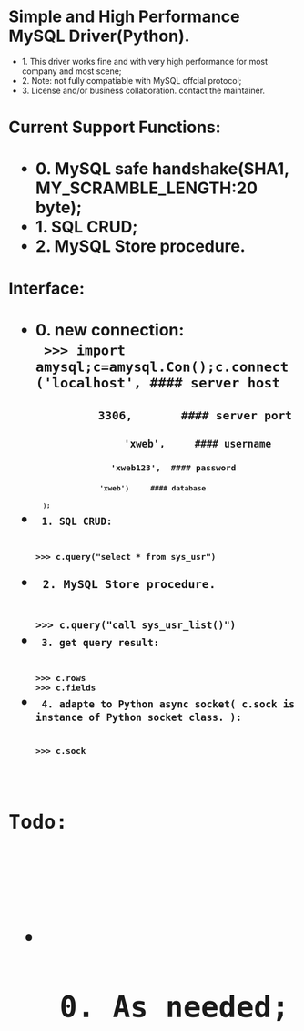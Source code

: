<h1> Simple and High Performance MySQL Driver(Python). </h1>
<ul>
<li> 1. This driver works fine and with very high performance for most company and most scene;
<li> 2. Note: not fully compatiable with MySQL offcial protocol;
<li> 3. License and/or business collaboration. contact the maintainer.
</ul>
<h1>Current Support Functions:<h1>
<ul>
<li> 0. MySQL safe handshake(SHA1, MY_SCRAMBLE_LENGTH:20 byte);
<li> 1. SQL CRUD;
<li> 2. MySQL Store procedure.
</ul>
<h1>Interface:<h1>
<ul>
<li> 0. new connection:  
<br><code> >>> import amysql;c=amysql.Con();c.connect('localhost', #### server host
<br><code>         3306,       #### server port 
<br><code>               'xweb',     #### username
<br><code>               'xweb123',  #### password
<br><code>               'xweb')     #### database
<br><code>  );
<li> 1. SQL CRUD:
<br><code>
>>> c.query("select * from sys_usr")
</code>
<li> 2. MySQL Store procedure.
<br><code>
>>> c.query("call sys_usr_list()")
<li> 3. get query result:
<br><code>
>>> c.rows
>>> c.fields
<li> 4. adapte to Python async socket( c.sock is instance of Python socket class. ):
<br><code>
>>> c.sock
</ul>
<h1>Todo:<h1>
<ul>
<li> <h2> 0. As needed; <h2>
</ul>

